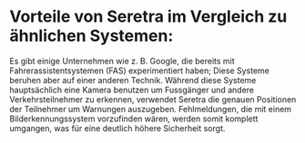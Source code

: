 # Vorteile von Seretra im Vergleich zu ähnlichen Systemen:

Es gibt einige Unternehmen wie z. B. Google, die bereits mit
Fahrerassistentsystemen (FAS) experimentiert haben; Diese Systeme beruhen aber
auf einer anderen Technik.
Während diese Systeme hauptsächlich eine Kamera benutzen um Fussgänger und
andere Verkehrsteilnehmer zu erkennen, verwendet Seretra die genauen Positionen
der Teilnehmer um Warnungen auszugeben.
Fehlmeldungen, die mit einem Bilderkennungssystem vorzufinden wären, werden
somit komplett umgangen, was für eine deutlich höhere Sicherheit sorgt.
